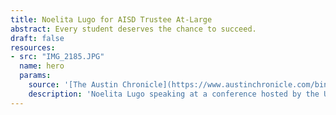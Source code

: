 ```yaml
---
title: Noelita Lugo for AISD Trustee At-Large
abstract: Every student deserves the chance to succeed.
draft: false
resources:
- src: "IMG_2185.JPG"
  name: hero
  params:
    source: '[The Austin Chronicle](https://www.austinchronicle.com/binary/26de/pols_feature30.jpg)'
    description: 'Noelita Lugo speaking at a conference hosted by the University of Texas Child & Family Research Partnership'
---
```

